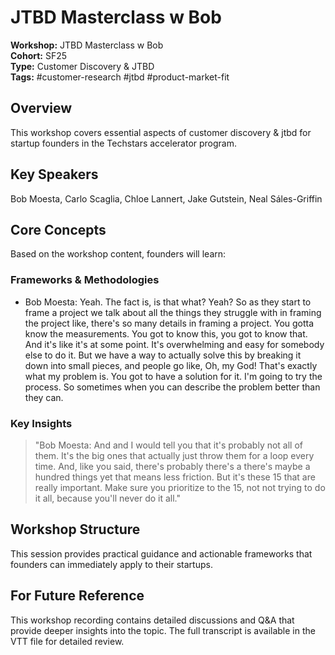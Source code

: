 # JTBD Masterclass w  Bob

**Workshop:** JTBD Masterclass w  Bob  
**Cohort:** SF25  
**Type:** Customer Discovery & JTBD  
**Tags:** #customer-research #jtbd #product-market-fit

## Overview

This workshop covers essential aspects of customer discovery & jtbd for startup founders in the Techstars accelerator program.

## Key Speakers

Bob Moesta, Carlo Scaglia, Chloe Lannert, Jake Gutstein, Neal Sáles-Griffin

## Core Concepts

Based on the workshop content, founders will learn:


### Frameworks & Methodologies

- Bob Moesta: Yeah. The fact is, is that what? Yeah? So as they start to frame a project we talk about all the things they struggle with in framing the project like, there's so many details in framing a project. You gotta know the measurements. You got to know this, you got to know that. And it's like it's at some point. It's overwhelming and easy for somebody else to do it. But we have a way to actually solve this by breaking it down into small pieces, and people go like, Oh, my God! That's exactly what my problem is. You got to have a solution for it. I'm going to try the process. So sometimes when you can describe the problem better than they can.

### Key Insights

> "Bob Moesta: And and I would tell you that it's probably not all of them. It's the big ones that actually just throw them for a loop every time. And, like you said, there's probably there's a there's maybe a hundred things yet that means less friction. But it's these 15 that are really important. Make sure you prioritize to the 15, not not trying to do it all, because you'll never do it all."


## Workshop Structure

This session provides practical guidance and actionable frameworks that founders can immediately apply to their startups.

## For Future Reference

This workshop recording contains detailed discussions and Q&A that provide deeper insights into the topic. The full transcript is available in the VTT file for detailed review.
